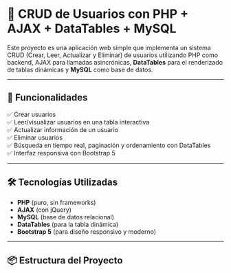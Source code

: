 # 👥 CRUD de Usuarios con PHP + AJAX + DataTables + MySQL

Este proyecto es una aplicación web simple que implementa un sistema CRUD (Crear, Leer, Actualizar y Eliminar) de usuarios utilizando PHP como backend, AJAX para llamadas asincrónicas, **DataTables** para el renderizado de tablas dinámicas y **MySQL** como base de datos.

---

## 🚀 Funcionalidades

✅ Crear usuarios  
✅ Leer/visualizar usuarios en una tabla interactiva  
✅ Actualizar información de un usuario  
✅ Eliminar usuarios  
✅ Búsqueda en tiempo real, paginación y ordenamiento con DataTables  
✅ Interfaz responsiva con Bootstrap 5

---

## 🛠️ Tecnologías Utilizadas

- **PHP** (puro, sin frameworks)
- **AJAX** (con jQuery)
- **MySQL** (base de datos relacional)
- **DataTables** (para la tabla dinámica)
- **Bootstrap 5** (para diseño responsivo y moderno)

---

## 📦 Estructura del Proyecto

